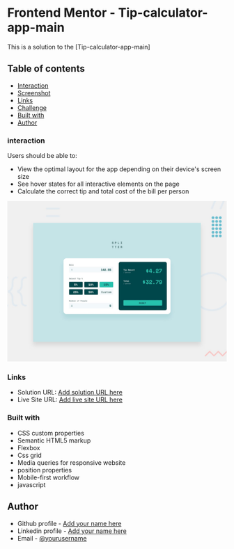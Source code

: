 # Frontend Mentor - Tip-calculator-app-main

This is a solution to the [Tip-calculator-app-main]

## Table of contents
  - [Interaction](#interaction)
  - [Screenshot](#screenshot)
  - [Links](#links)
  - [Challenge](#challenge)
  - [Built with](#built-with)
  - [Author](#author)


### interaction
Users should be able to:

- View the optimal layout for the app depending on their device's screen size
- See hover states for all interactive elements on the page
- Calculate the correct tip and total cost of the bill per person


![](design/desktop-preview.jpg)


### Links

- Solution URL: [Add solution URL here](https://github.com/DavitDvalashvili/Tip-calculator-app)
- Live Site URL: [Add live site URL here](https://davitdvalashvili.github.io/Tip-calculator-app/)


### Built with

- CSS custom properties
- Semantic HTML5 markup
- Flexbox
- Css grid
- Media queries for responsive website
- position properties
- Mobile-first workflow
- javascript


## Author

- Github profile - [Add your name here](https://github.com/DavitDvalashvili)
- Linkedin profile - [Add your name here](https://www.linkedin.com/in/davit-dvalashvili-0421b6253)
- Email - [@yourusername](davitdvalashvili1996@gmail.com)


